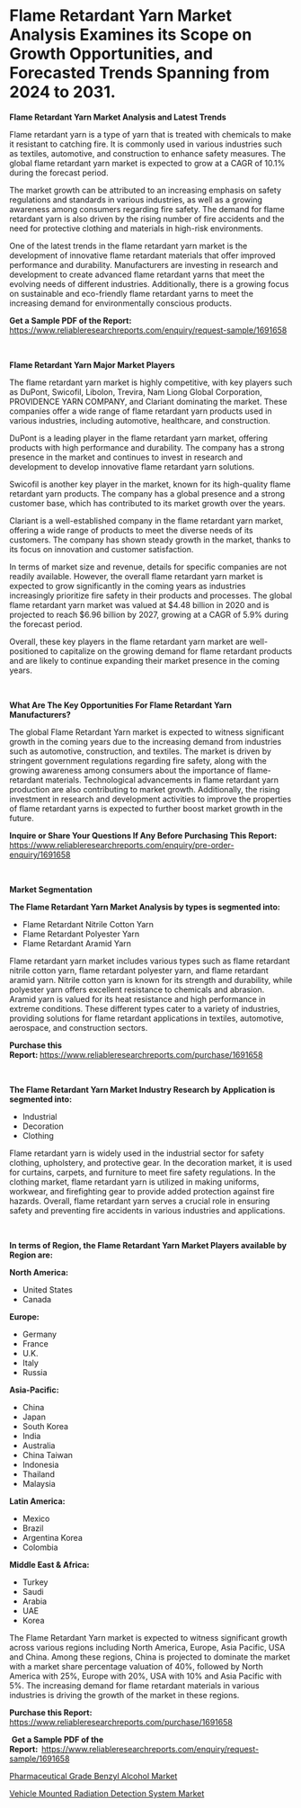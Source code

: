 <p><h1>Flame Retardant Yarn Market Analysis Examines its Scope on Growth Opportunities, and Forecasted Trends Spanning from 2024 to 2031.</h1></p><p><strong>Flame Retardant Yarn Market Analysis and Latest Trends</strong></p>
<p><p>Flame retardant yarn is a type of yarn that is treated with chemicals to make it resistant to catching fire. It is commonly used in various industries such as textiles, automotive, and construction to enhance safety measures. The global flame retardant yarn market is expected to grow at a CAGR of 10.1% during the forecast period.</p><p>The market growth can be attributed to an increasing emphasis on safety regulations and standards in various industries, as well as a growing awareness among consumers regarding fire safety. The demand for flame retardant yarn is also driven by the rising number of fire accidents and the need for protective clothing and materials in high-risk environments.</p><p>One of the latest trends in the flame retardant yarn market is the development of innovative flame retardant materials that offer improved performance and durability. Manufacturers are investing in research and development to create advanced flame retardant yarns that meet the evolving needs of different industries. Additionally, there is a growing focus on sustainable and eco-friendly flame retardant yarns to meet the increasing demand for environmentally conscious products.</p></p>
<p><strong>Get a Sample PDF of the Report:&nbsp;</strong> <a href="https://www.reliableresearchreports.com/enquiry/request-sample/1691658">https://www.reliableresearchreports.com/enquiry/request-sample/1691658</a></p>
<p>&nbsp;</p>
<p><strong>Flame Retardant Yarn Major Market Players</strong></p>
<p><p>The flame retardant yarn market is highly competitive, with key players such as DuPont, Swicofil, Libolon, Trevira, Nam Liong Global Corporation, PROVIDENCE YARN COMPANY, and Clariant dominating the market. These companies offer a wide range of flame retardant yarn products used in various industries, including automotive, healthcare, and construction.</p><p>DuPont is a leading player in the flame retardant yarn market, offering products with high performance and durability. The company has a strong presence in the market and continues to invest in research and development to develop innovative flame retardant yarn solutions.</p><p>Swicofil is another key player in the market, known for its high-quality flame retardant yarn products. The company has a global presence and a strong customer base, which has contributed to its market growth over the years.</p><p>Clariant is a well-established company in the flame retardant yarn market, offering a wide range of products to meet the diverse needs of its customers. The company has shown steady growth in the market, thanks to its focus on innovation and customer satisfaction.</p><p>In terms of market size and revenue, details for specific companies are not readily available. However, the overall flame retardant yarn market is expected to grow significantly in the coming years as industries increasingly prioritize fire safety in their products and processes. The global flame retardant yarn market was valued at $4.48 billion in 2020 and is projected to reach $6.96 billion by 2027, growing at a CAGR of 5.9% during the forecast period.</p><p>Overall, these key players in the flame retardant yarn market are well-positioned to capitalize on the growing demand for flame retardant products and are likely to continue expanding their market presence in the coming years.</p></p>
<p>&nbsp;</p>
<p><strong>What Are The Key Opportunities For Flame Retardant Yarn Manufacturers?</strong></p>
<p><p>The global Flame Retardant Yarn market is expected to witness significant growth in the coming years due to the increasing demand from industries such as automotive, construction, and textiles. The market is driven by stringent government regulations regarding fire safety, along with the growing awareness among consumers about the importance of flame-retardant materials. Technological advancements in flame retardant yarn production are also contributing to market growth. Additionally, the rising investment in research and development activities to improve the properties of flame retardant yarns is expected to further boost market growth in the future.</p></p>
<p><strong>Inquire or Share Your Questions If Any Before Purchasing This Report:</strong> <a href="https://www.reliableresearchreports.com/enquiry/pre-order-enquiry/1691658">https://www.reliableresearchreports.com/enquiry/pre-order-enquiry/1691658</a></p>
<p>&nbsp;</p>
<p><strong>Market Segmentation</strong></p>
<p><strong>The Flame Retardant Yarn Market Analysis by types is segmented into:</strong></p>
<p><ul><li>Flame Retardant Nitrile Cotton Yarn</li><li>Flame Retardant Polyester Yarn</li><li>Flame Retardant Aramid Yarn</li></ul></p>
<p><p>Flame retardant yarn market includes various types such as flame retardant nitrile cotton yarn, flame retardant polyester yarn, and flame retardant aramid yarn. Nitrile cotton yarn is known for its strength and durability, while polyester yarn offers excellent resistance to chemicals and abrasion. Aramid yarn is valued for its heat resistance and high performance in extreme conditions. These different types cater to a variety of industries, providing solutions for flame retardant applications in textiles, automotive, aerospace, and construction sectors.</p></p>
<p><strong>Purchase this Report:&nbsp;</strong><a href="https://www.reliableresearchreports.com/purchase/1691658">https://www.reliableresearchreports.com/purchase/1691658</a></p>
<p>&nbsp;</p>
<p><strong>The Flame Retardant Yarn Market Industry Research by Application is segmented into:</strong></p>
<p><ul><li>Industrial</li><li>Decoration</li><li>Clothing</li></ul></p>
<p><p>Flame retardant yarn is widely used in the industrial sector for safety clothing, upholstery, and protective gear. In the decoration market, it is used for curtains, carpets, and furniture to meet fire safety regulations. In the clothing market, flame retardant yarn is utilized in making uniforms, workwear, and firefighting gear to provide added protection against fire hazards. Overall, flame retardant yarn serves a crucial role in ensuring safety and preventing fire accidents in various industries and applications.</p></p>
<p>&nbsp;</p>
<p><strong>In terms of Region, the Flame Retardant Yarn Market Players available by Region are:</strong></p>
<p>
    <p> <strong> North America: </strong>
        <ul>
            <li>United States</li>
            <li>Canada</li>
        </ul>
        </p> 
    <p> <strong> Europe: </strong>
        <ul>
            <li>Germany</li>
            <li>France</li>
            <li>U.K.</li>
            <li>Italy</li>
            <li>Russia</li>
        </ul>
        </p> 
    <p> <strong> Asia-Pacific: </strong>
        <ul>
            <li>China</li>
            <li>Japan</li>
            <li>South Korea</li>
            <li>India</li>
            <li>Australia</li>
            <li>China Taiwan</li>
            <li>Indonesia</li>
            <li>Thailand</li>
            <li>Malaysia</li>
        </ul>
        </p> 
    <p> <strong> Latin America: </strong>
        <ul>
            <li>Mexico</li>
            <li>Brazil</li>
            <li>Argentina Korea</li>
            <li>Colombia</li>
        </ul>
        </p> 
    <p> <strong> Middle East & Africa: </strong>
        <ul>
            <li>Turkey</li>
            <li>Saudi</li>
            <li>Arabia</li>
            <li>UAE</li>
            <li>Korea</li>
        </ul>
    </p>
    </p>
<p><p>The Flame Retardant Yarn market is expected to witness significant growth across various regions including North America, Europe, Asia Pacific, USA and China. Among these regions, China is projected to dominate the market with a market share percentage valuation of 40%, followed by North America with 25%, Europe with 20%, USA with 10% and Asia Pacific with 5%. The increasing demand for flame retardant materials in various industries is driving the growth of the market in these regions.</p></p>
<p><strong>Purchase this Report: </strong><a href="https://www.reliableresearchreports.com/purchase/1691658">https://www.reliableresearchreports.com/purchase/1691658</a></p>
<p>&nbsp;<strong>Get a Sample PDF of the Report:&nbsp;&nbsp;</strong><a href="https://www.reliableresearchreports.com/enquiry/request-sample/1691658">https://www.reliableresearchreports.com/enquiry/request-sample/1691658</a></p>
<p><strong></strong></p>
<p><p><a href="https://issuu.com/reportprime-2/docs/pharmaceutical-grade-benzyl-alcohol-market-size-20">Pharmaceutical Grade Benzyl Alcohol Market</a></p><p><a href="https://issuu.com/reportprime-2/docs/vehicle-mounted-radiation-detection-system-market-">Vehicle Mounted Radiation Detection System Market</a></p></p>